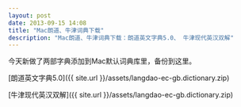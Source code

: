 ```yaml
---
layout: post
date: 2013-09-15 14:08
title: "Mac朗道、牛津词典下载"
description: "Mac朗道、牛津词典下载：朗道英文字典5.0、 牛津现代英汉双解" 
---
```

今天新做了两部字典添加到Mac默认词典库里，备份到这里。

[朗道英文字典5.0]({{ site.url }}/assets/langdao-ec-gb.dictionary.zip)

[牛津现代英汉双解]({{ site.url }}/assets/langdao-ec-gb.dictionary.zip)

